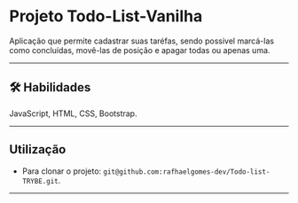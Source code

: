 # Projeto Todo-List-Vanilha

Aplicação que permite cadastrar suas taréfas, sendo possivel marcá-las como concluídas, movê-las de posição e apagar todas ou apenas uma.

<hr></hr>

## 🛠 Habilidades
JavaScript, HTML, CSS, Bootstrap.

<hr></hr>

## Utilização

- Para clonar o projeto: `git@github.com:rafhaelgomes-dev/Todo-list-TRYBE.git`.

<hr></hr>
